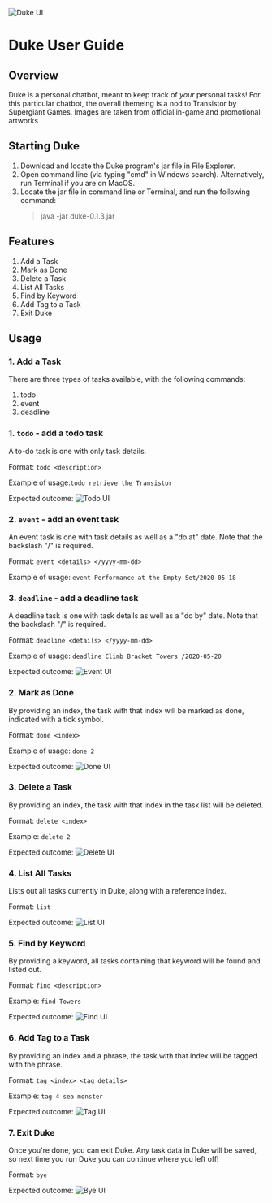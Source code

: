 ![Duke UI](Ui.png)

# Duke User Guide

## Overview
Duke is a personal chatbot, meant to keep track of *your* personal tasks! For this particular chatbot, the overall themeing is a nod to Transistor by Supergiant Games. Images are taken from official in-game and promotional artworks

## Starting Duke
1. Download and locate the Duke program's jar file in File Explorer.
2. Open command line (via typing "cmd" in Windows search). Alternatively, run Terminal if you are on MacOS.
3. Locate the jar file in command line or Terminal, and run the following command:
    > java -jar duke-0.1.3.jar

## Features
1. Add a Task
2. Mark as Done
3. Delete a Task
4. List All Tasks
5. Find by Keyword
6. Add Tag to a Task
7. Exit Duke
 
## Usage
### 1.  Add a Task
There are three types of tasks available, with the following commands:
1. todo
2. event
3. deadline

### 1. `todo` - add a todo task
A to-do task is one with only task details.

Format: `todo <description>`

Example of usage:`todo retrieve the Transistor`

Expected outcome: ![Todo UI](Todo.png)

### 2. `event` - add an event task
An event task is one with task details as well as a "do at" date. Note that the backslash "/" is required.

Format: `event <details> </yyyy-mm-dd>`

Example of usage: `event Performance at the Empty Set/2020-05-18`

### 3. `deadline` - add a deadline task
A deadline task is one with task details as well as a "do by" date. Note that the backslash "/" is required.

Format: `deadline <details> </yyyy-mm-dd>`

Example of usage: `deadline Climb Bracket Towers /2020-05-20`

Expected outcome: ![Event UI](Event.png)

### 2. Mark as Done
By providing an index, the task with that index will be marked as done, indicated with a tick symbol.

Format: `done <index>`

Example of usage: `done 2`

Expected outcome: ![Done UI](Done.png)

### 3. Delete a Task
By providing an index, the task with that index in the task list will be deleted.

Format: `delete <index>`

Example: `delete 2`

Expected outcome: ![Delete UI](Delete.png)

### 4. List All Tasks
Lists out all tasks currently in Duke, along with a reference index.

Format: `list`

Expected outcome: ![List UI](List.png)

### 5. Find by Keyword
By providing a keyword, all tasks containing that keyword will be found and listed out.

Format: `find <description>`

Example: `find Towers`

Expected outcome: ![Find UI](Find.png)

### 6. Add Tag to a Task
By providing an index and a phrase, the task with that index will be tagged with the phrase.

Format: `tag <index> <tag details>`

Example: `tag 4 sea monster`

Expected outcome: ![Tag UI](Tag.png)

### 7. Exit Duke
Once you're done, you can exit Duke. Any task data in Duke will be saved, so next time you run Duke you can continue where you left off!

Format: `bye`

Expected outcome: ![Bye UI](Bye.png)



